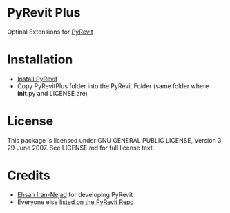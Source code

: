 # PyRevit Plus

Optinal Extensions for [PyRevit](https://raw.githubusercontent.com/eirannejad/pyRevit/master/README.md)

# Installation
* [Install PyRevit](https://github.com/eirannejad/pyRevit/)
* Copy PyRevitPlus folder into the PyRevit Folder (same folder where __init__.py and LICENSE are)

# License
This package is licensed under GNU GENERAL PUBLIC LICENSE, Version 3, 29 June 2007. See LICENSE.md for full license text.

# Credits
* [Ehsan Iran-Nejad](https://github.com/eirannejad) for developing PyRevit
* Everyone else  [listed on the PyRevit Repo](https://github.com/eirannejad/pyRevit/blob/master/README.md#credits)
